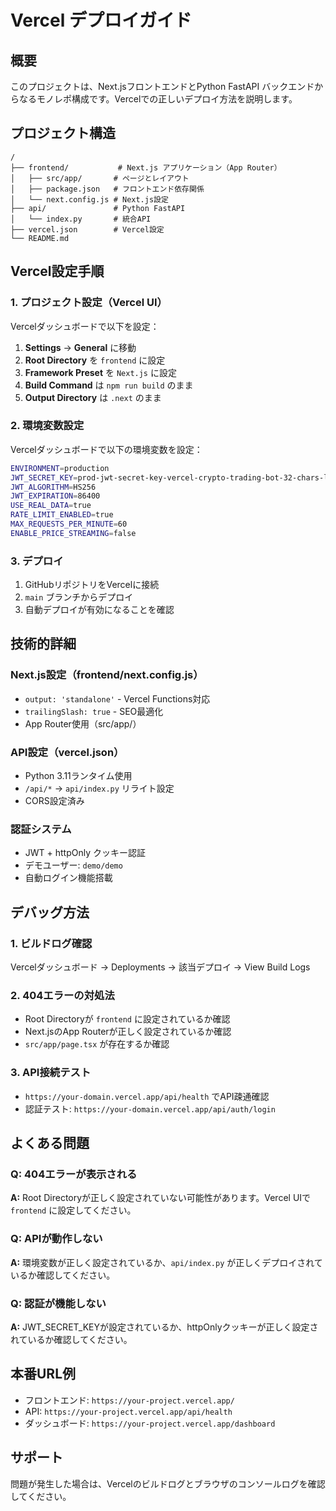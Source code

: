 # Vercel デプロイガイド

## 概要
このプロジェクトは、Next.jsフロントエンドとPython FastAPI バックエンドからなるモノレポ構成です。Vercelでの正しいデプロイ方法を説明します。

## プロジェクト構造
```
/
├── frontend/           # Next.js アプリケーション（App Router）
│   ├── src/app/       # ページとレイアウト
│   ├── package.json   # フロントエンド依存関係
│   └── next.config.js # Next.js設定
├── api/               # Python FastAPI
│   └── index.py       # 統合API
├── vercel.json        # Vercel設定
└── README.md
```

## Vercel設定手順

### 1. プロジェクト設定（Vercel UI）
Vercelダッシュボードで以下を設定：

1. **Settings** → **General** に移動
2. **Root Directory** を `frontend` に設定
3. **Framework Preset** を `Next.js` に設定
4. **Build Command** は `npm run build` のまま
5. **Output Directory** は `.next` のまま

### 2. 環境変数設定
Vercelダッシュボードで以下の環境変数を設定：

```bash
ENVIRONMENT=production
JWT_SECRET_KEY=prod-jwt-secret-key-vercel-crypto-trading-bot-32-chars-long
JWT_ALGORITHM=HS256
JWT_EXPIRATION=86400
USE_REAL_DATA=true
RATE_LIMIT_ENABLED=true
MAX_REQUESTS_PER_MINUTE=60
ENABLE_PRICE_STREAMING=false
```

### 3. デプロイ
1. GitHubリポジトリをVercelに接続
2. `main` ブランチからデプロイ
3. 自動デプロイが有効になることを確認

## 技術的詳細

### Next.js設定（frontend/next.config.js）
- `output: 'standalone'` - Vercel Functions対応
- `trailingSlash: true` - SEO最適化
- App Router使用（src/app/）

### API設定（vercel.json）
- Python 3.11ランタイム使用
- `/api/*` → `api/index.py` リライト設定
- CORS設定済み

### 認証システム
- JWT + httpOnly クッキー認証
- デモユーザー: `demo/demo`
- 自動ログイン機能搭載

## デバッグ方法

### 1. ビルドログ確認
Vercelダッシュボード → Deployments → 該当デプロイ → View Build Logs

### 2. 404エラーの対処法
- Root Directoryが `frontend` に設定されているか確認
- Next.jsのApp Routerが正しく設定されているか確認
- `src/app/page.tsx` が存在するか確認

### 3. API接続テスト
- `https://your-domain.vercel.app/api/health` でAPI疎通確認
- 認証テスト: `https://your-domain.vercel.app/api/auth/login`

## よくある問題

### Q: 404エラーが表示される
**A:** Root Directoryが正しく設定されていない可能性があります。Vercel UIで `frontend` に設定してください。

### Q: APIが動作しない
**A:** 環境変数が正しく設定されているか、`api/index.py` が正しくデプロイされているか確認してください。

### Q: 認証が機能しない
**A:** JWT_SECRET_KEYが設定されているか、httpOnlyクッキーが正しく設定されているか確認してください。

## 本番URL例
- フロントエンド: `https://your-project.vercel.app/`
- API: `https://your-project.vercel.app/api/health`
- ダッシュボード: `https://your-project.vercel.app/dashboard`

## サポート
問題が発生した場合は、Vercelのビルドログとブラウザのコンソールログを確認してください。